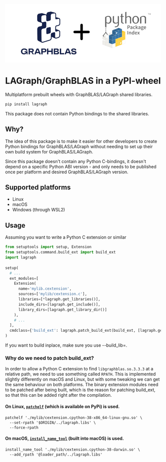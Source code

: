 ![](./header.png)


# LAGraph/GraphBLAS in a PyPI-wheel
Multiplatform prebuilt wheels with GraphBLAS/LAGraph shared libraries.
```sh
pip install lagraph
```

This package does not contain Python bindings to the shared libraries.

## Why?
The idea of this package is to make it easier for other developers to create Python bindings for GraphBLAS/LAGraph without needing to set up their own build system for GraphBLAS/LAGraph.

Since this package doesn't contain any Python C-bindings, it doesn't depend on a specific Python ABI version - and only needs to be published once per platform and desired GraphBLAS/LAGraph version.

## Supported platforms
- Linux
- macOS
- Windows (through WSL2)

## Usage

Assuming you want to write a Python C extension or similar

```py
from setuptools import setup, Extension
from setuptools.command.build_ext import build_ext
import lagraph

setup(
  # ...
  ext_modules=[
    Extension(
      name='mylib.cextension',
      sources=['mylib/cextension.c'],
      libraries=[*lagraph.get_libraries()],
      include_dirs=[lagraph.get_include()],
      library_dirs=[lagraph.get_library_dir()]
    ),
    # ...
  ],
  cmdclass={'build_ext': lagraph.patch_build_ext(build_ext, [lagraph.get_library_dir()])}
)
```

If you want to build inplace, make sure you use --build_lib=.

### Why do we need to patch build_ext?
In order to allow a Python C extension to find `libgraphblas.so.3.3.3` at a relative path, we need to use something called `RPATH`. This is implemented slightly differently on macOS and Linux, but with some tweaking we can get the same behaviour on both platforms.
The binary extension modules need to be patched after being built, which is the reason for patching build_ext, so that this can be added right after the compilation.

#### On Linux, [`patchelf`](https://github.com/NixOS/patchelf) (which is available on PyPi) is used.
```
patchelf './mylib/cextension.cpython-38-x86_64-linux-gnu.so' \
  --set-rpath '$ORIGIN/../lagraph.libs' \
  --force-rpath
```

#### On macOS, [`install_name_tool`](https://www.unix.com/man-page/osx/1/install_name_tool/) (built into macOS) is used.
```
install_name_tool './mylib/cextension.cpython-38-darwin.so' \
  --add_rpath '@loader_path/../lagraph.libs'
```
